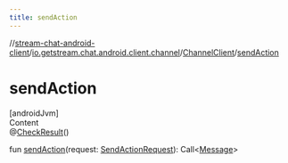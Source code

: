 ```yaml
---
title: sendAction
---
```

//[stream-chat-android-client](../../../index.md)/[io.getstream.chat.android.client.channel](../index.md)/[ChannelClient](index.md)/[sendAction](sendAction.md)



# sendAction  
[androidJvm]  
Content  
@[CheckResult](https://developer.android.com/reference/kotlin/androidx/annotation/CheckResult.html)()  
  
fun [sendAction](sendAction.md)(request: [SendActionRequest](../../io.getstream.chat.android.client.api.models/SendActionRequest/index.md)): Call&lt;[Message](../../io.getstream.chat.android.client.models/Message/index.md)&gt;  



